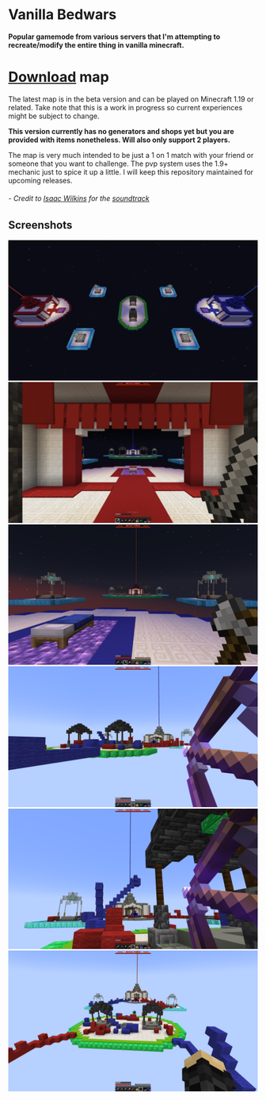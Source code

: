 # Vanilla Bedwars
**Popular gamemode from various servers that I'm attempting to recreate/modify the entire thing in vanilla minecraft.**
# [Download](https://github.com/SneeryAzalee/Vanilla_Bedwars/raw/main/download/Vanilla%20Bedwars.zip) map
The latest map is in the beta version and can be played on Minecraft 1.19 or related. Take note that this is a work in progress so current experiences might be subject to change.

**This version currently has no generators and shops yet but you are provided with items nonetheless. Will also only support 2 players.**

The map is very much intended to be just a 1 on 1 match with your friend or someone that you want to challenge. The pvp system uses the 1.9+ mechanic just to spice it up a little. I will keep this repository maintained for upcoming releases.

###### - Credit to [Isaac Wilkins](https://www.youtube.com/channel/UCj3YBsTJRYU_erARjtaHqVw) for the [soundtrack](https://youtu.be/gR-BKXv1IfU)

## Screenshots
<img src="images/1.png">
<img src="images/2.png">
<img src="images/3.png">
<img src="images/4.png">
<img src="images/5.png">
<img src="images/6.png">

